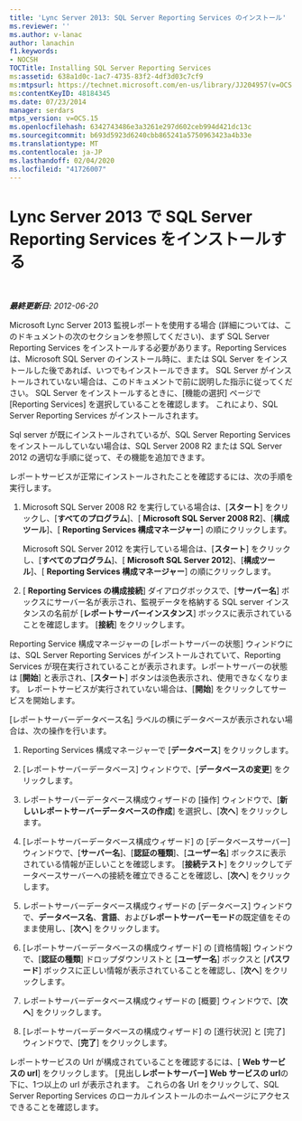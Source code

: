 ```yaml
---
title: 'Lync Server 2013: SQL Server Reporting Services のインストール'
ms.reviewer: ''
ms.author: v-lanac
author: lanachin
f1.keywords:
- NOCSH
TOCTitle: Installing SQL Server Reporting Services
ms:assetid: 638a1d0c-1ac7-4735-83f2-4df3d03c7cf9
ms:mtpsurl: https://technet.microsoft.com/en-us/library/JJ204957(v=OCS.15)
ms:contentKeyID: 48184345
ms.date: 07/23/2014
manager: serdars
mtps_version: v=OCS.15
ms.openlocfilehash: 6342743486e3a3261e297d602ceb994d421dc13c
ms.sourcegitcommit: b693d5923d6240cbb865241a5750963423a4b33e
ms.translationtype: MT
ms.contentlocale: ja-JP
ms.lasthandoff: 02/04/2020
ms.locfileid: "41726007"
---
```

<div data-xmlns="http://www.w3.org/1999/xhtml">

<div class="topic" data-xmlns="http://www.w3.org/1999/xhtml" data-msxsl="urn:schemas-microsoft-com:xslt" data-cs="http://msdn.microsoft.com/en-us/">

<div data-asp="http://msdn2.microsoft.com/asp">

# <a name="installing-sql-server-reporting-services-in-lync-server-2013"></a>Lync Server 2013 で SQL Server Reporting Services をインストールする

</div>

<div id="mainSection">

<div id="mainBody">

<span> </span>

_**最終更新日:** 2012-06-20_

Microsoft Lync Server 2013 監視レポートを使用する場合 (詳細については、このドキュメントの次のセクションを参照してください)、まず SQL Server Reporting Services をインストールする必要があります。Reporting Services は、Microsoft SQL Server のインストール時に、または SQL Server をインストールした後であれば、いつでもインストールできます。 SQL Server がインストールされていない場合は、このドキュメントで前に説明した指示に従ってください。 SQL Server をインストールするときに、[機能の選択] ページで [Reporting Services] を選択していることを確認します。 これにより、SQL Server Reporting Services がインストールされます。

Sql server が既にインストールされているが、SQL Server Reporting Services をインストールしていない場合は、SQL Server 2008 R2 または SQL Server 2012 の適切な手順に従って、その機能を追加できます。

レポートサービスが正常にインストールされたことを確認するには、次の手順を実行します。

1.  Microsoft SQL Server 2008 R2 を実行している場合は、[**スタート**] をクリックし、[**すべてのプログラム**]、[ **Microsoft SQL Server 2008 R2**]、[**構成ツール**]、[ **Reporting Services 構成マネージャー**] の順にクリックします。
    
    Microsoft SQL Server 2012 を実行している場合は、[**スタート**] をクリックし、[**すべてのプログラム**]、[ **Microsoft SQL Server 2012**]、[**構成ツール**]、[ **Reporting Services 構成マネージャー**] の順にクリックします。

2.  [ **Reporting Services の構成接続**] ダイアログボックスで、[**サーバー名**] ボックスにサーバー名が表示され、監視データを格納する SQL server インスタンスの名前が [**レポートサーバーインスタンス**] ボックスに表示されていることを確認します。 [**接続**] をクリックします。

Reporting Service 構成マネージャーの [レポートサーバーの状態] ウィンドウには、SQL Server Reporting Services がインストールされていて、Reporting Services が現在実行されていることが表示されます。レポートサーバーの状態は [**開始**] と表示され、[**スタート**] ボタンは淡色表示され、使用できなくなります。 レポートサービスが実行されていない場合は、[**開始**] をクリックしてサービスを開始します。

[レポートサーバーデータベース名] ラベルの横にデータベースが表示されない場合は、次の操作を行います。

1.  Reporting Services 構成マネージャーで [**データベース**] をクリックします。

2.  [レポートサーバーデータベース] ウィンドウで、[**データベースの変更**] をクリックします。

3.  レポートサーバーデータベース構成ウィザードの [操作] ウィンドウで、[**新しいレポートサーバーデータベースの作成**] を選択し、[**次へ**] をクリックします。

4.  [レポートサーバーデータベース構成ウィザード] の [データベースサーバー] ウィンドウで、[**サーバー名**]、[**認証の種類**]、[**ユーザー名**] ボックスに表示されている情報が正しいことを確認します。 [**接続テスト**] をクリックしてデータベースサーバーへの接続を確立できることを確認し、[**次へ**] をクリックします。

5.  レポートサーバーデータベース構成ウィザードの [データベース] ウィンドウで、**データベース名**、**言語**、および**レポートサーバーモード**の既定値をそのまま使用し、[**次へ**] をクリックします。

6.  [レポートサーバーデータベースの構成ウィザード] の [資格情報] ウィンドウで、[**認証の種類**] ドロップダウンリストと [**ユーザー名**] ボックスと [**パスワード**] ボックスに正しい情報が表示されていることを確認し、[**次へ**] をクリックします。

7.  レポートサーバーデータベース構成ウィザードの [概要] ウィンドウで、[**次へ**] をクリックします。

8.  [レポートサーバーデータベースの構成ウィザード] の [進行状況] と [完了] ウィンドウで、[**完了**] をクリックします。

レポートサービスの Url が構成されていることを確認するには、[ **Web サービスの url**] をクリックします。 [見出し**レポートサーバー] Web サービスの url**の下に、1つ以上の url が表示されます。 これらの各 Url をクリックして、SQL Server Reporting Services のローカルインストールのホームページにアクセスできることを確認します。

</div>

<span> </span>

</div>

</div>

</div>

